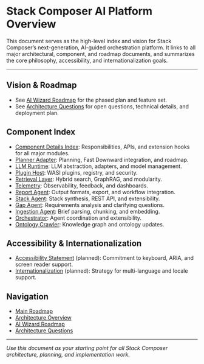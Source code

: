 # Stack Composer AI Platform Overview

This document serves as the high-level index and vision for Stack Composer’s next-generation, AI-guided orchestration platform. It links to all major architectural, component, and roadmap documents, and summarizes the core philosophy, accessibility, and internationalization goals.

---

## Vision & Roadmap

- See [AI Wizard Roadmap](architecture-and-component-guides/ai-wizard-roadmap.md) for the phased plan and feature set.
- See [Architecture Questions](architecture-and-component-guides/architecture-questions.md) for open questions, technical details, and deployment plan.

## Component Index

- [Component Details Index](component-details/README.md): Responsibilities, APIs, and extension hooks for all major modules.
- [Planner Adapter](component-details/planner-adapter.md): Planning, Fast Downward integration, and roadmap.
- [LLM Runtime](component-details/llm-runtime.md): LLM abstraction, adapters, and model management.
- [Plugin Host](component-details/plugin-host.md): WASI plugins, registry, and security.
- [Retrieval Layer](component-details/retrieval-layer.md): Hybrid search, GraphRAG, and modularity.
- [Telemetry](component-details/telemetry.md): Observability, feedback, and dashboards.
- [Report Agent](component-details/report-agent.md): Output formats, export, and workflow integration.
- [Stack Agent](component-details/stack-agent.md): Stack synthesis, REST API, and extensibility.
- [Gap Agent](component-details/gap-agent.md): Requirements analysis and clarifying questions.
- [Ingestion Agent](component-details/ingestion-agent.md): Brief parsing, chunking, and embedding.
- [Orchestrator](component-details/orchestrator.md): Agent coordination and extensibility.
- [Ontology Crawler](component-details/ontology-crawler.md): Knowledge graph and ontology updates.

## Accessibility & Internationalization

- [Accessibility Statement](../accessibility.md) (planned): Commitment to keyboard, ARIA, and screen reader support.
- [Internationalization](../internationalization.md) (planned): Strategy for multi-language and locale support.

## Navigation

- [Main Roadmap](roadmap.md)
- [Architecture Overview](architecture-overview.md)
- [AI Wizard Roadmap](architecture-and-component-guides/ai-wizard-roadmap.md)
- [Architecture Questions](architecture-and-component-guides/architecture-questions.md)

---

_Use this document as your starting point for all Stack Composer architecture, planning, and implementation work._
